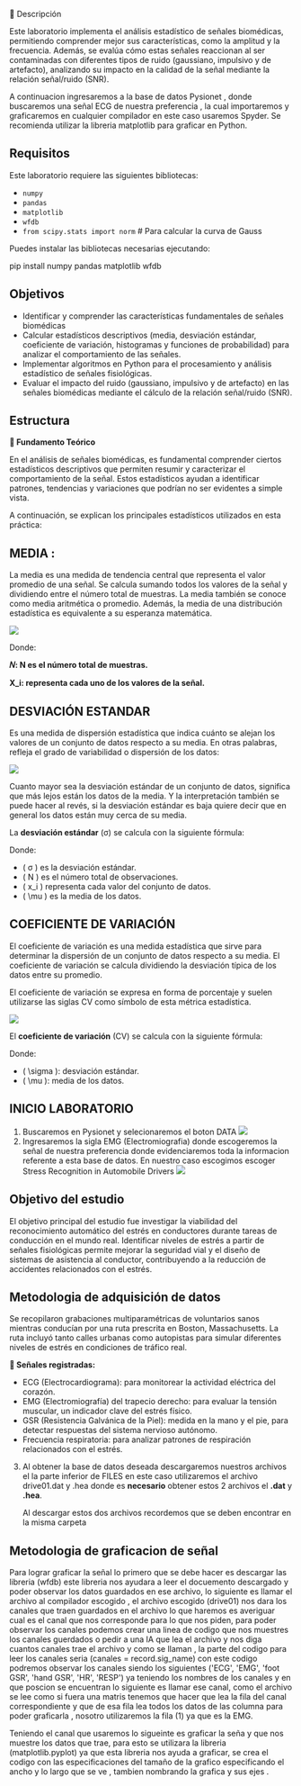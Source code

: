 📝 Descripción


Este laboratorio implementa el análisis estadístico de señales biomédicas, permitiendo comprender mejor sus características, como la amplitud y la frecuencia. Además, se evalúa cómo estas señales reaccionan al ser contaminadas con diferentes tipos de ruido (gaussiano, impulsivo y de artefacto), analizando su impacto en la calidad de la señal mediante la relación señal/ruido (SNR).

A continuacion ingresaremos a la base de datos  Pysionet , donde buscaremos una señal ECG de nuestra preferencia , la cual importaremos y graficaremos en cualquier compilador en este caso usaremos Spyder. Se recomienda utilizar la libreria matplotlib  para graficar en Python.
## Requisitos
Este laboratorio requiere las siguientes bibliotecas:
- `numpy`
- `pandas`
- `matplotlib`
- `wfdb`
- `from scipy.stats import norm`  # Para calcular la curva de Gauss

 Puedes instalar las bibliotecas necesarias ejecutando:

pip install numpy pandas matplotlib wfdb

## Objetivos 
- Identificar y comprender las características fundamentales de señales biomédicas
- Calcular estadísticos descriptivos (media, desviación estándar, coeficiente de variación, histogramas y funciones de probabilidad) para analizar el comportamiento de las señales.
- Implementar algoritmos en Python para el procesamiento y análisis estadístico de señales fisiológicas.
- Evaluar el impacto del ruido (gaussiano, impulsivo y de artefacto) en las señales biomédicas mediante el cálculo de la relación señal/ruido (SNR).


## Estructura
**🔬 Fundamento Teórico**

En el análisis de señales biomédicas, es fundamental comprender ciertos estadísticos descriptivos que permiten resumir y caracterizar el comportamiento de la señal. Estos estadísticos ayudan a identificar patrones, tendencias y variaciones que podrían no ser evidentes a simple vista. 

A continuación, se explican los principales estadísticos utilizados en esta práctica:

## MEDIA :  
La media es una medida de tendencia central que representa el valor promedio de una señal. Se calcula sumando todos los valores de la señal y dividiendo entre el número total de muestras. La media también se conoce como media aritmética o promedio. Además, la media de una distribución estadística es equivalente a su esperanza matemática.

  ![](https://github.com/Nupan07/procesamiento/blob/main/MEDIA.png)

  Donde:

**𝑁: N es el número total de muestras.**

**X_i: representa cada uno de los valores de la señal.**

## DESVIACIÓN ESTANDAR 

Es una medida de dispersión estadística que indica cuánto se alejan los valores de un conjunto de datos respecto a su media. En otras palabras, refleja el grado de variabilidad o dispersión de los datos: 

  ![](https://github.com/Nupan07/procesamiento/blob/main/Desviaci%C3%B3n.png)

Cuanto mayor sea la desviación estándar de un conjunto de datos, significa que más lejos están los datos de la media. Y la interpretación también se puede hacer al revés, si la desviación estándar es baja quiere decir que en general los datos están muy cerca de su media.

La **desviación estándar** (σ) se calcula con la siguiente fórmula:

Donde:

- \( σ ) es la desviación estándar.
- \( N \) es el número total de observaciones.
- \( x_i \) representa cada valor del conjunto de datos.
- \( \mu \) es la media de los datos.

## COEFICIENTE DE VARIACIÓN 

El coeficiente de variación es una medida estadística que sirve para determinar la dispersión de un conjunto de datos respecto a su media. El coeficiente de variación se calcula dividiendo la desviación típica de los datos entre su promedio.

El coeficiente de variación se expresa en forma de porcentaje y suelen utilizarse las siglas CV como símbolo de esta métrica estadística.

![](https://github.com/Nupan07/procesamiento/blob/main/Coeficiente.png)

El **coeficiente de variación** (CV) se calcula con la siguiente fórmula:

Donde:

- \( \sigma \): desviación estándar.
- \( \mu \): media de los datos.

## INICIO LABORATORIO 

1. Buscaremos en Pysionet y selecionaremos el boton DATA
![](https://github.com/Nupan07/procesamiento/blob/main/Physionet.png)
2. Ingresaremos la sigla EMG (Electromiografia) donde escogeremos la señal de nuestra preferencia donde evidenciaremos toda la informacion referente a esta base de datos.
   En nuestro caso escogimos escoger Stress Recognition in Automobile Drivers
![](https://github.com/Nupan07/procesamiento/blob/main/Physionet2.png)

## Objetivo del estudio 

El objetivo principal del estudio fue investigar la viabilidad del reconocimiento automático del estrés en conductores durante tareas de conducción en el mundo real. Identificar niveles de estrés a partir de señales fisiológicas permite mejorar la seguridad vial y el diseño de sistemas de asistencia al conductor, contribuyendo a la reducción de accidentes relacionados con el estrés.

## Metodologia de adquisición de datos 
Se recopilaron grabaciones multiparamétricas de voluntarios sanos mientras conducían por una ruta prescrita en Boston, Massachusetts. La ruta incluyó tanto calles urbanas como autopistas para simular diferentes niveles de estrés en condiciones de tráfico real.

**🔬 Señales registradas:**

- ECG (Electrocardiograma): para monitorear la actividad eléctrica del corazón.
- EMG (Electromiografía) del trapecio derecho: para evaluar la tensión muscular, un indicador clave del estrés físico.
- GSR (Resistencia Galvánica de la Piel): medida en la mano y el pie, para detectar respuestas del sistema nervioso autónomo.
- Frecuencia respiratoria: para analizar patrones de respiración relacionados con el estrés.

3. Al obtener la base de datos deseada descargaremos nuestros archivos el la parte inferior de FILES en este caso utilizaremos el archivo drive01.dat y .hea donde es **necesario** obtener estos 2 archivos  el **.dat** y **.hea**.
   
   Al descargar estos dos archivos recordemos que se deben encontrar en la misma carpeta
   
## Metodologia de graficacion de señal 

Para lograr graficar la señal lo primero que se debe hacer es descargar las libreria (wfdb) este libreria nos ayudara a leer el docuemento descargado y poder observar los datos guardados en ese archivo, lo siguiente es llamar el archivo al compilador escogido , el archivo escogido (drive01) nos dara los canales que traen guardados en el archivo lo que haremos es averiguar cual es el canal que nos corresponde para lo que nos piden, para poder observar los canales podemos crear una linea de codigo que nos muestres los canales guerdados o pedir a una IA que lea el archivo y nos diga cuantos canales trae el archivo y como se llaman , la parte del codigo para leer los canales seria (canales = record.sig_name) con este codigo podremos observar los canales siendo los siguientes ('ECG', 'EMG', 'foot GSR', 'hand GSR', 'HR', 'RESP') ya teniendo los nombres de los canales y en que poscion se encuentran lo siguiente es llamar ese canal, como el archivo se lee como si fuera una matris tenemos que hacer que lea la fila del canal correspondiente y que de esa fila lea todos los datos de las columna para poder graficarla , nosotro utilizaremos la fila (1) ya que es la EMG.

Teniendo el canal que usaremos lo sigueinte es graficar la seña y que nos muestre los datos que trae, para esto se utilizara la libreria (matplotlib.pyplot) ya que esta libreria nos ayuda a graficar, se crea el codigo con las especificaciones del tamaño de la grafico especificando el ancho y lo largo que se ve , tambien nombrando la grafica y sus ejes .
